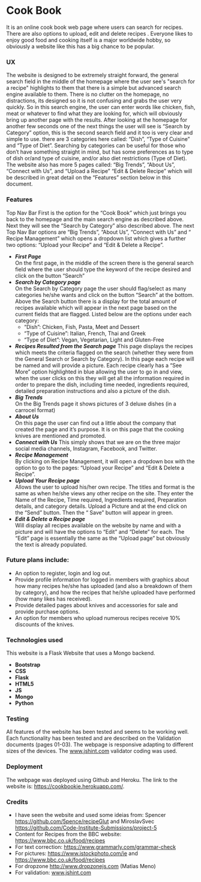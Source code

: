 # Cook Book
 
It is an online cook book web page where users can search for recipes. There are also options to upload, edit and delete recipes .
Everyone likes to enjoy good food and cooking itself is a major worldwide hobby, so obviously a website like this has a big chance to be popular.


### UX
The website is designed to be extremely straight forward, the general search field in the middle of the homepage where the user see's "search for a recipe" highlights to them that there is a simple but advanced search engine available to them. There is no clutter on the homepage, no distractions, its designed so it is not confusing and grabs the user very quickly.  So in this search engine, the user can enter words like chicken, fish, meat or whatever to find what they are looking for, which will obviously bring up another page with the results. 
After looking at the homepage for another few seconds one of the next things the user will see is “Search by Category” option, this is the second search field and it too is very clear and simple to use.  there are 3 categories here called: “Dish”, “Type of Cuisine” and “Type of Diet”. Searching by categories can be useful for those who don’t have something straight in mind, but has some preferences as to type of dish or/and type of cuisine, and/or also diet restrictions (Type of Diet).  
The website also has more 5 pages called: “Big Trends”, “About Us”, “Connect with Us”, and “Upload a Recipe” “Edit & Delete Recipe” which will be described in great detail on the “Features” section below in this document.


### Features
Top Nav Bar 
First is the option for the “Cook Book” which just brings you back to the homepage and the main search engine as described above.  Next they will see the “Search by Category” also described above.
The next Top Nav Bar options are “Big Trends”, “About Us”, “Connect with Us” and “ Recipe Management” which opens a dropdown list which gives a further two options: “Upload your Recipe” and “Edit & Delete a Recipe”.

* ***First Page***  
On the first page, in the middle of the screen there is the general search field where the user should type the keyword of the recipe desired and click on the button “Search”
* ***Search by Category page***  
On the Search by Category page the user should flag/select as many categories he/she wants and click on the button “Search” at the bottom. Above the Search button there is a display for the total amount of recipes available which will appear in the next page based on the current fields that are flagged.
Listed below are the options under each category:
  - “Dish”: Chicken, Fish, Pasta, Meet and Dessert
  - “Type of Cuisine”: Italian, French, Thai and Greek
  - “Type of Diet”: Vegan, Vegetarian, Light and Gluten-Free
* ***Recipes Resulted from the Search page***
This page displays the recipes which meets the criteria flagged on the search (whether they were from the General Search or Search by Category). In this page each recipe will be named and will provide a picture. Each recipe clearly has a “See More” option highlighted in blue allowing the user to go in and view, when the user clicks on this they will get all the information required in order to prepare the dish, including time needed, ingredients required, detailed preparation instructions and also a picture of the dish. 
* ***Big Trends***  
On the Big Trends page it shows pictures of 3 deluxe dishes (in a carrocel format)
* ***About Us***  
On this page the user can find out a little about the company that created the page and it’s purpose. It is on this page that the cooking knives are mentioned and promoted.
* ***Connect with Us***
This simply shows that we are on the three major social media channels, Instagram, Facebook, and Twitter. 
* ***Recipe Management***  
By clicking on Recipe Management, it will open a dropdown box with the option to go to the pages: “Upload your Recipe” and “Edit & Delete a Recipe”.
* ***Upload Your Recipe page***  
Allows the user to upload his/her own recipe. The titles and format is the same as when he/she views any other recipe on the site. They enter the Name of the Recipe, Time required, Ingredients required, Preparation details, and category details.  Upload a Picture and at the end click on the “Send” button. Then the “           Save” button will appear in green.
* ***Edit & Delete a Recipe page***   
Will display all recipes available on the website by name and with a picture and will have the options to “Edit” and “Delete” for each. The “Edit” page is essentially the same as the “Upload page” but obviously the text is already populated. 
 
### Future plans include:
* An option to register, login and log out. 
* Provide profile information for logged in members with graphics about how many recipes he/she has uploaded (and also a breakdown of them by category), and how the recipes that he/she uploaded have performed (how many likes has received).
* Provide detailed pages about knives and accessories for sale and provide purchase options.
* An option for members who upload numerous recipes receive 10% discounts of the knives.

### Technologies used
This website is a Flask Website that uses a Mongo backend.

* **Bootstrap**
* **CSS**
* **Flask**
* **HTML5**
* **JS**
* **Mongo**
* **Python**

### Testing
All features of the website has been tested and seems to be working well.
Each functionality has been tested and are described on the Validation documents (pages 01-03).
The webpage is responsive adapting to different sizes of the devices.
The www.jshint.com validator coding was used.
 
### Deployment
The webpage was deployed using Github and Heroku. The link to the website is: https://cookbookie.herokuapp.com/.

### Credits
* I have seen the website and used some ideias from: Spencer https://github.com/5pence/recipeGlut and MiroslavSvec https://github.com/Code-Institute-Submissions/project-5
* Content for Recipes from the BBC website: https://www.bbc.co.uk/food/recipes
* For text correction: https://www.grammarly.com/grammar-check
* For pictures: https://www.istockphoto.com/ie and https://www.bbc.co.uk/food/recipes
* For dropzone http://www.dropzonejs.com (Matias Meno)
* For validation: www.jshint.com
 

